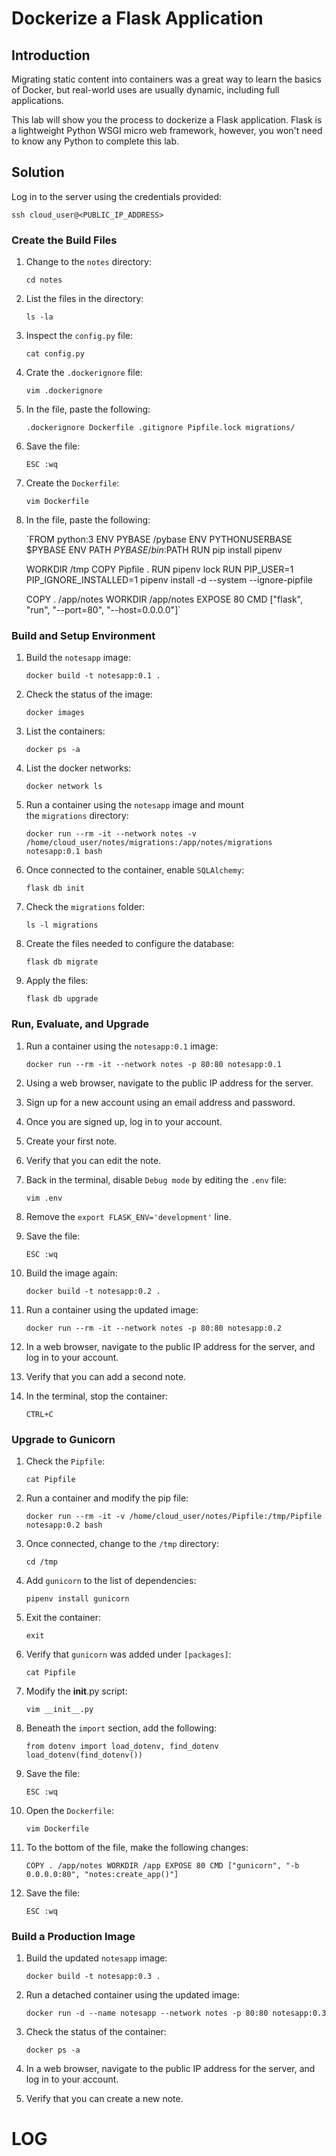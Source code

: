 # Dockerize a Flask Application

## Introduction

Migrating static content into containers was a great way to learn the basics of Docker, but real-world uses are usually dynamic, including full applications.

This lab will show you the process to dockerize a Flask application. Flask is a lightweight Python WSGI micro web framework, however, you won't need to know any Python to complete this lab.

## Solution

Log in to the server using the credentials provided:

`ssh cloud_user@<PUBLIC_IP_ADDRESS>`

### Create the Build Files

1. Change to the `notes` directory:
    
    `cd notes`
    
2. List the files in the directory:
    
    `ls -la`
    
3. Inspect the `config.py` file:
    
    `cat config.py`
    
4. Crate the `.dockerignore` file:
    
    `vim .dockerignore`
    
5. In the file, paste the following:
    
    `.dockerignore
    Dockerfile
    .gitignore
    Pipfile.lock
    migrations/`
    
6. Save the file:
    
    `ESC
    :wq`
    
7. Create the `Dockerfile`:
    
    `vim Dockerfile`
    
8. In the file, paste the following:
    
    `FROM python:3
    ENV PYBASE /pybase
    ENV PYTHONUSERBASE $PYBASE
    ENV PATH $PYBASE/bin:$PATH
    RUN pip install pipenv
    
    WORKDIR /tmp
    COPY Pipfile .
    RUN pipenv lock
    RUN PIP_USER=1 PIP_IGNORE_INSTALLED=1 pipenv install -d --system --ignore-pipfile
    
    COPY . /app/notes
    WORKDIR /app/notes
    EXPOSE 80
    CMD ["flask", "run", "--port=80", "--host=0.0.0.0"]`
    

### Build and Setup Environment

1. Build the `notesapp` image:
    
    `docker build -t notesapp:0.1 .`
    
2. Check the status of the image:
    
    `docker images`
    
3. List the containers:
    
    `docker ps -a`
    
4. List the docker networks:
    
    `docker network ls`
    
5. Run a container using the `notesapp` image and mount the `migrations` directory:
    
    `docker run --rm -it --network notes -v /home/cloud_user/notes/migrations:/app/notes/migrations notesapp:0.1 bash`
    
6. Once connected to the container, enable `SQLAlchemy`:
    
    `flask db init`
    
7. Check the `migrations` folder:
    
    `ls -l migrations`
    
8. Create the files needed to configure the database:
    
    `flask db migrate`
    
9. Apply the files:
    
    `flask db upgrade`
    

### Run, Evaluate, and Upgrade

1. Run a container using the `notesapp:0.1` image:
    
    `docker run --rm -it --network notes -p 80:80 notesapp:0.1`
    
2. Using a web browser, navigate to the public IP address for the server.
3. Sign up for a new account using an email address and password.
4. Once you are signed up, log in to your account.
5. Create your first note.
6. Verify that you can edit the note.
7. Back in the terminal, disable `Debug mode` by editing the `.env` file:
    
    `vim .env`
    
8. Remove the `export FLASK_ENV='development'` line.
9. Save the file:
    
    `ESC
    :wq`
    
10. Build the image again:
    
    `docker build -t notesapp:0.2 .`
    
11. Run a container using the updated image:
    
    `docker run --rm -it --network notes -p 80:80 notesapp:0.2`
    
12. In a web browser, navigate to the public IP address for the server, and log in to your account.
13. Verify that you can add a second note.
14. In the terminal, stop the container:
    
    `CTRL+C`
    

### Upgrade to Gunicorn

1. Check the `Pipfile`:
    
    `cat Pipfile`
    
2. Run a container and modify the pip file:
    
    `docker run --rm -it -v /home/cloud_user/notes/Pipfile:/tmp/Pipfile notesapp:0.2 bash`
    
3. Once connected, change to the `/tmp` directory:
    
    `cd /tmp`
    
4. Add `gunicorn` to the list of dependencies:
    
    `pipenv install gunicorn`
    
5. Exit the container:
    
    `exit`
    
6. Verify that `gunicorn` was added under `[packages]`:
    
    `cat Pipfile`
    
7. Modify the **init**.py script:
    
    `vim __init__.py`
    
8. Beneath the `import` section, add the following:
    
    `from dotenv import load_dotenv, find_dotenv
    load_dotenv(find_dotenv())`
    
9. Save the file:
    
    `ESC
    :wq`
    
10. Open the `Dockerfile`:
    
    `vim Dockerfile`
    
11. To the bottom of the file, make the following changes:
    
    `COPY . /app/notes
    WORKDIR /app
    EXPOSE 80
    CMD ["gunicorn", "-b 0.0.0.0:80", "notes:create_app()"]`
    
12. Save the file:
    
    `ESC
    :wq`
    

### Build a Production Image

1. Build the updated `notesapp` image:
    
    `docker build -t notesapp:0.3 .`
    
2. Run a detached container using the updated image:
    
    `docker run -d --name notesapp --network notes -p 80:80 notesapp:0.3`
    
3. Check the status of the container:
    
    `docker ps -a`
    
4. In a web browser, navigate to the public IP address for the server, and log in to your account.
5. Verify that you can create a new note.

# LOG
